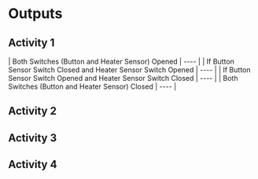 # Outputs

## Activity 1

| Both Switches (Button and Heater Sensor) Opened | ---- | 
| If Button Sensor Switch Closed and Heater Sensor Switch Opened | ---- |
| If Button Sensor Switch Opened and Heater Sensor Switch Closed | ---- | 
| Both Switches (Button and Heater Sensor) Closed | ---- |

## Activity 2

## Activity 3

## Activity 4